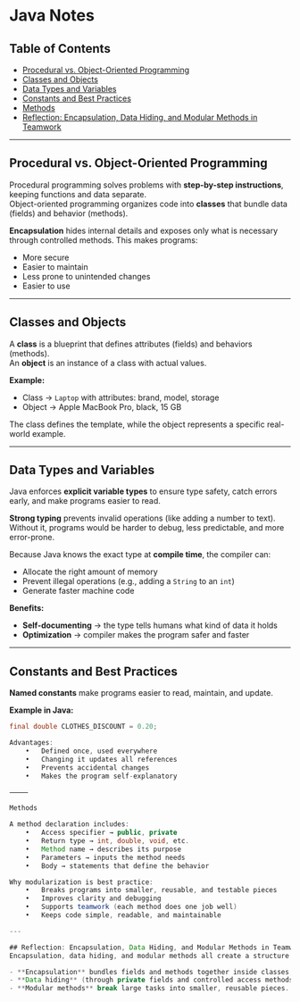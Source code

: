# Java Notes 

## Table of Contents
- [Procedural vs. Object-Oriented Programming](#procedural-vs-object-oriented-programming)
- [Classes and Objects](#classes-and-objects)
- [Data Types and Variables](#data-types-and-variables)
- [Constants and Best Practices](#constants-and-best-practices)
- [Methods](#methods)
- [Reflection: Encapsulation, Data Hiding, and Modular Methods in Teamwork](#reflection-encapsulation-data-hiding-and-modular-methods-in-teamwork)

---

## Procedural vs. Object-Oriented Programming
Procedural programming solves problems with **step-by-step instructions**, keeping functions and data separate.  
Object-oriented programming organizes code into **classes** that bundle data (fields) and behavior (methods).  

**Encapsulation** hides internal details and exposes only what is necessary through controlled methods. This makes programs:  
- More secure  
- Easier to maintain  
- Less prone to unintended changes  
- Easier to use  

---

## Classes and Objects
A **class** is a blueprint that defines attributes (fields) and behaviors (methods).  
An **object** is an instance of a class with actual values.  

**Example:**  
- Class → `Laptop` with attributes: brand, model, storage  
- Object → Apple MacBook Pro, black, 15 GB  

The class defines the template, while the object represents a specific real-world example.  

---

## Data Types and Variables
Java enforces **explicit variable types** to ensure type safety, catch errors early, and make programs easier to read.  

**Strong typing** prevents invalid operations (like adding a number to text). Without it, programs would be harder to debug, less predictable, and more error-prone.  

Because Java knows the exact type at **compile time**, the compiler can:  
- Allocate the right amount of memory  
- Prevent illegal operations (e.g., adding a `String` to an `int`)  
- Generate faster machine code  

**Benefits:**  
- **Self-documenting** → the type tells humans what kind of data it holds  
- **Optimization** → compiler makes the program safer and faster  

---

## Constants and Best Practices
**Named constants** make programs easier to read, maintain, and update.  

**Example in Java:**  
```java
final double CLOTHES_DISCOUNT = 0.20;

Advantages:
	•	Defined once, used everywhere
	•	Changing it updates all references
	•	Prevents accidental changes
	•	Makes the program self-explanatory

⸻

Methods

A method declaration includes:
	•	Access specifier → public, private
	•	Return type → int, double, void, etc.
	•	Method name → describes its purpose
	•	Parameters → inputs the method needs
	•	Body → statements that define the behavior

Why modularization is best practice:
	•	Breaks programs into smaller, reusable, and testable pieces
	•	Improves clarity and debugging
	•	Supports teamwork (each method does one job well)
	•	Keeps code simple, readable, and maintainable

---

## Reflection: Encapsulation, Data Hiding, and Modular Methods in Teamwork
Encapsulation, data hiding, and modular methods all create a structure that makes collaboration smoother and code safer in software projects.

- **Encapsulation** bundles fields and methods together inside classes, so a developer working on one class doesn’t need to worry about the internal details of another. This prevents accidental interference and allows teammates to focus on their own modules.
- **Data hiding** (through private fields and controlled access methods) prevents unauthorized or unintended changes. If every teammate can directly edit shared variables, bugs and inconsistencies spread quickly. With hidden data, the program only changes in predictable ways, reducing errors and making debugging easier.
- **Modular methods** break large tasks into smaller, reusable pieces. In a team, this means developers can divide responsibilities—one person writes input methods, another handles calculations, another manages display. Each piece can be tested independently, which speeds up debugging and integration.
